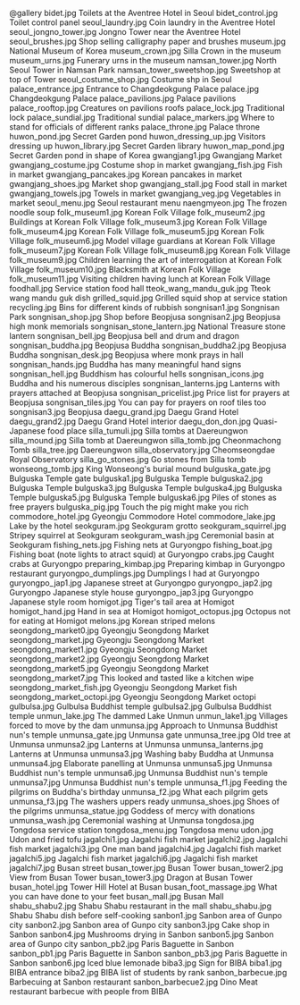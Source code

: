 @gallery
bidet.jpg		Toilets at the Aventree Hotel in Seoul
bidet_control.jpg		Toilet control panel
seoul_laundry.jpg		Coin laundry in the Aventree Hotel
seoul_jongno_tower.jpg		Jongno Tower near the Aventree Hotel
seoul_brushes.jpg		Shop selling calligraphy paper and brushes
museum.jpg		National Museum of Korea
museum_crown.jpg		Silla Crown in the museum
museum_urns.jpg		Funerary urns in the museum
namsan_tower.jpg		North Seoul Tower in Namsan Park
namsan_tower_sweetshop.jpg		Sweetshop at top of Tower
seoul_costume_shop.jpg		Costume shp in Seoul
palace_entrance.jpg		Entrance to Changdeokgung Palace
palace.jpg		Changdeokgung Palace
palace_pavilions.jpg		Palace pavilions
palace_rooftop.jpg		Creatures on pavilions roofs
palace_lock.jpg		Traditional lock
palace_sundial.jpg		Traditional sundial
palace_markers.jpg		Where to stand for officials of different ranks
palace_throne.jpg		Palace throne
huwon_pond.jpg		Secret Garden pond
huwon_dressing_up.jpg		Visitors dressing up
huwon_library.jpg		Secret Garden library
huwon_map_pond.jpg		Secret Garden pond in shape of Korea
gwangjang1.jpg		Gwangjang Market
gwangjang_costume.jpg		Costume shop in market
gwangjang_fish.jpg		Fish in market
gwangjang_pancakes.jpg		Korean pancakes in market
gwangjang_shoes.jpg		Market shop
gwangjang_stall.jpg		Food stall in market
gwangjang_towels.jpg		Towels in market
gwangjang_veg.jpg		Vegetables in market
seoul_menu.jpg		Seoul restaurant menu
naengmyeon.jpg		The frozen noodle soup
folk_museum1.jpg		Korean Folk Village
folk_museum2.jpg		Buildings at Korean Folk Village
folk_museum3.jpg		Korean Folk Village
folk_museum4.jpg		Korean Folk Village
folk_museum5.jpg		Korean Folk Village
folk_museum6.jpg		Model village guardians at Korean Folk Village
folk_museum7.jpg		Korean Folk Village
folk_museum8.jpg		Korean Folk Village
folk_museum9.jpg		Children learning the art of interrogation at Korean Folk Village
folk_museum10.jpg		Blacksmith at Korean Folk Village
folk_museum11.jpg		Visiting children having lunch at Korean Folk Village
foodhall.jpg		Service station food hall
tteok_wang_mandu_guk.jpg		Tteok wang mandu guk dish
grilled_squid.jpg		Grilled squid shop at service station
recycling.jpg		Bins for different kinds of rubbish
songnisan1.jpg		Songnisan Park
songnisan_shop.jpg		Shop before Beopjusa
songnisan2.jpg		Beopjusa high monk memorials
songnisan_stone_lantern.jpg		National Treasure stone lantern
songnisan_bell.jpg		Beopjusa bell and drum and dragon
songnisan_buddha.jpg		Beopjusa Buddha
songnisan_buddha2.jpg		Beopjusa Buddha
songnisan_desk.jpg		Beopjusa where monk prays in hall
songnisan_hands.jpg		Buddha has many meaningful hand signs
songnisan_hell.jpg		Buddhism has colourful hells
songnisan_icons.jpg		Buddha and his numerous disciples
songnisan_lanterns.jpg		Lanterns with prayers attached at Beopjusa
songnisan_pricelist.jpg		Price list for prayers at Beopjusa
songnisan_tiles.jpg		You can pay for prayers on roof tiles too
songnisan3.jpg		Beopjusa
daegu_grand.jpg		Daegu Grand Hotel
daegu_grand2.jpg		Daegu Grand Hotel interior
daegu_don_don.jpg		Quasi-Japanese food place
silla_tumuli.jpg		Silla tombs at Daereungwon
silla_mound.jpg		Silla tomb at Daereungwon
silla_tomb.jpg		Cheonmachong Tomb
silla_tree.jpg		Daereungwon
silla_observatory.jpg		Cheomseongdae Royal Observatory
silla_go_stones.jpg		Go stones from Silla tomb
wonseong_tomb.jpg		King Wonseong's burial mound
bulguska_gate.jpg		Bulguska Temple gate
bulguska1.jpg		Bulguska Temple
bulguska2.jpg		Bulguska Temple
bulguska3.jpg		Bulguska Temple
bulguska4.jpg		Bulguska Temple
bulguska5.jpg		Bulguska Temple
bulguska6.jpg		Piles of stones as free prayers
bulguska_pig.jpg		Touch the pig might make you rich
commodore_hotel.jpg		Gyeongju Commodore Hotel
commodore_lake.jpg		Lake by the hotel
seokguram.jpg		Seokguram grotto
seokguram_squirrel.jpg		Stripey squirrel at Seokguram
seokguram_wash.jpg		Ceremonial basin at Seokguram
fishing_nets.jpg		Fishing nets at Guryongpo
fishing_boat.jpg		Fishing boat (note lights to atract squid) at Guryongpo
crabs.jpg		Caught crabs at Guryongpo
preparing_kimbap.jpg		Preparing kimbap in Guryongpo restaurant
guryongpo_dumplings.jpg		Dumplings I had at Guryongpo
guryongpo_jap1.jpg		Japanese street at Guryongpo
guryongpo_jap2.jpg		Guryongpo Japanese style house
guryongpo_jap3.jpg		Guryongpo Japanese style room
homigot.jpg		Tiger's tail area at Homigot
homigot_hand.jpg		Hand in sea at Homigot
homigot_octopus.jpg		Octopus not for eating at Homigot
melons.jpg		Korean striped melons
seongdong_market0.jpg		Gyeongju Seongdong Market
seongdong_market.jpg		Gyeongju Seongdong Market
seongdong_market1.jpg		Gyeongju Seongdong Market
seongdong_market2.jpg		Gyeongju Seongdong Market
seongdong_market5.jpg		Gyeongju Seongdong Market
seongdong_market7.jpg		This looked and tasted like a kitchen wipe
seongdong_market_fish.jpg		Gyeongju Seongdong Market fish
seongdong_market_octopi.jpg		Gyeongju Seongdong Market octopi
gulbulsa.jpg		Gulbulsa Buddhist temple
gulbulsa2.jpg		Gulbulsa Buddhist temple
unmun_lake.jpg		The dammed Lake Unmun
unmun_lake1.jpg		Villages forced to move by the dam
unmunsa.jpg		Approach to Unmunsa Buddhist nun's temple
unmunsa_gate.jpg		Unmunsa gate
unmunsa_tree.jpg		Old tree at Unmunsa
unmunsa2.jpg		Lanterns at Unmunsa
unmunsa_lanterns.jpg		Lanterns at Unmunsa
unmunsa3.jpg		Washing baby Buddha at Unmunsa
unmunsa4.jpg		Elaborate panelling at Unmunsa
unmunsa5.jpg		Unmunsa Buddhist nun's temple
unmunsa6.jpg		Unmunsa Buddhist nun's temple
unmunsa7.jpg		Unmunsa Buddhist nun's temple
unmunsa_f1.jpg		Feeding the pilgrims on Buddha's birthday
unmunsa_f2.jpg		What each pilgrim gets
unmunsa_f3.jpg		The washers uppers ready
unmunsa_shoes.jpg		Shoes of the pilgrims
unmunsa_statue.jpg		Goddess of mercy with donations
unmunsa_wash.jpg		Ceremonial washing at Unmunsa
tongdosa.jpg		Tongdosa service station
tongdosa_menu.jpg		Tongdosa menu
udon.jpg		Udon and fried tofu
jagalchi1.jpg		Jagalchi fish market
jagalchi2.jpg		Jagalchi fish market
jagalchi3.jpg		One man band
jagalchi4.jpg		Jagalchi fish market
jagalchi5.jpg		Jagalchi fish market
jagalchi6.jpg		Jagalchi fish market
jagalchi7.jpg		Busan street
busan_tower.jpg		Busan Tower
busan_tower2.jpg		View from Busan Tower
busan_tower3.jpg		Dragon at Busan Tower
busan_hotel.jpg		Tower Hill Hotel at Busan
busan_foot_massage.jpg		What you can have done to your feet
busan_mall.jpg		Busan Mall
shabu_shabu2.jpg		Shabu Shabu restaurant in the mall
shabu_shabu.jpg		Shabu Shabu dish before self-cooking
sanbon1.jpg		Sanbon area of Gunpo city
sanbon2.jpg		Sanbon area of Gunpo city
sanbon3.jpg		Cake shop in Sanbon
sanbon4.jpg		Mushrooms drying in Sanbon
sanbon5.jpg		Sanbon area of Gunpo city
sanbon_pb2.jpg		Paris Baguette in Sanbon
sanbon_pb1.jpg		Paris Baguette in Sanbon
sanbon_pb3.jpg		Paris Baguette in Sanbon
sanbon6.jpg		Iced blue lemonade
biba3.jpg		Sign for BIBA
biba1.jpg		BIBA entrance
biba2.jpg		BIBA list of students by rank
sanbon_barbecue.jpg		Barbecuing at Sanbon restaurant
sanbon_barbecue2.jpg		Dino Meat restaurant barbecue with people from BIBA
